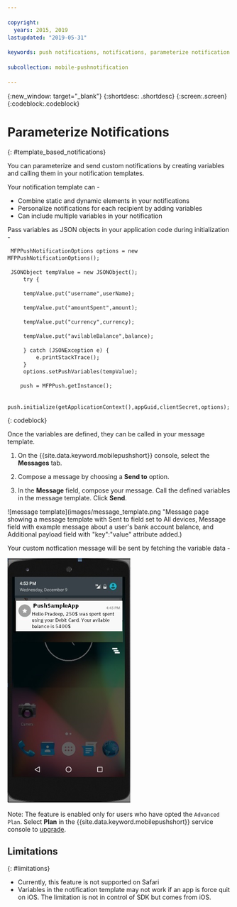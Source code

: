 ```yaml
---

copyright:
  years: 2015, 2019
lastupdated: "2019-05-31"

keywords: push notifications, notifications, parameterize notification

subcollection: mobile-pushnotification

---
```


{:new_window: target="_blank"}
{:shortdesc: .shortdesc}
{:screen:.screen}
{:codeblock:.codeblock}

# Parameterize Notifications
{: #template_based_notifications}

You can parameterize and send custom notifications by creating variables and calling them in your notification templates.

Your notification template can -

 - Combine static and dynamic elements in your notifications
 - Personalize notifications for each recipient by adding variables
 - Can include multiple variables in your notification 

Pass variables as JSON objects in your application code during initialization -

    
   ```
    MFPPushNotificationOptions options = new MFPPushNotificationOptions();

    JSONObject tempValue = new JSONObject();
        try {
        
		tempValue.put("username",userName);
        
        tempValue.put("amountSpent",amount);
		
        tempValue.put("currency",currency);
		
        tempValue.put("avilableBalance",balance);
        
		} catch (JSONException e) {
            e.printStackTrace();
        }
        options.setPushVariables(tempValue); 
	   
	   push = MFPPush.getInstance();

       push.initialize(getApplicationContext(),appGuid,clientSecret,options);
   ```
{: codeblock}


Once the variables are defined, they can be called in your message template.

1. On the {{site.data.keyword.mobilepushshort}} console, select the **Messages** tab.

2. Compose a message by choosing a **Send to** option.

3. In the **Message** field, compose your message.  Call the defined variables in the message template. Click **Send**.

![message template](images/message_template.png "Message page showing a message template with Sent to field set to All devices, Message field with example message about a user's bank account balance, and Additional payload field with "key":"value" attribute added.)

Your custom notfication message will be sent by fetching the variable data -

![message example](images/message_template_example.jpg "Example notification based on the message template")

Note: The feature is enabled only for users who have opted the `Advanced Plan`. Select **Plan** in the {{site.data.keyword.mobilepushshort}} service console to [upgrade](https://cloud.ibm.com/docs/account?topic=account-changing#changing).

## Limitations
{: #limitations}

 - Currently, this feature is not supported on Safari
 - Variables in the notification template may not work if an app is force quit on iOS. The limitation is not in control of SDK but comes from iOS.

